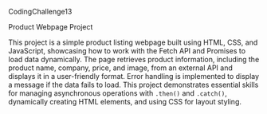 CodingChallenge13

Product Webpage Project

This project is a simple product listing webpage built using HTML, CSS, and JavaScript, showcasing how to work with the Fetch API and Promises to load data dynamically. The page retrieves product information, including the product name, company, price, and image, from an external API and displays it in a user-friendly format. Error handling is implemented to display a message if the data fails to load. This project demonstrates essential skills for managing asynchronous operations with `.then()` and `.catch()`, dynamically creating HTML elements, and using CSS for layout styling. 

